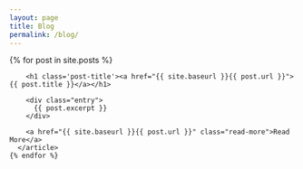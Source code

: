 ```yaml
---
layout: page
title: Blog
permalink: /blog/
---
```

<div class="add-pad">
  <div class="posts">
    {% for post in site.posts %}
      <article class="post">

        <h1 class='post-title'><a href="{{ site.baseurl }}{{ post.url }}">{{ post.title }}</a></h1>

        <div class="entry">
          {{ post.excerpt }}
        </div>

        <a href="{{ site.baseurl }}{{ post.url }}" class="read-more">Read More</a>
      </article>
    {% endfor %}
  </div>
</div>